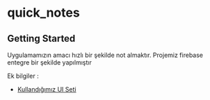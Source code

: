 # quick_notes

## Getting Started

Uygulamamızın amacı hızlı bir şekilde not almaktır. Projemiz firebase entegre bir şekilde yapılmıştır

Ek bilgiler :

- [Kullandığımız UI Seti](https://www.figma.com/community/file/1093303680777021546)
